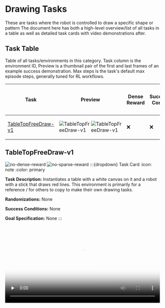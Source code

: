 <!-- THIS IS ALL GENERATED DOCUMENTATION. DO NOT MODIFY THIS FILE -->
[asset-badge]: https://img.shields.io/badge/download%20asset-yes-blue.svg
[dense-reward-badge]: https://img.shields.io/badge/dense%20reward-yes-green.svg
[sparse-reward-badge]: https://img.shields.io/badge/sparse%20reward-yes-green.svg
[no-dense-reward-badge]: https://img.shields.io/badge/dense%20reward-no-red.svg
[no-sparse-reward-badge]: https://img.shields.io/badge/sparse%20reward-no-red.svg
[demos-badge]: https://img.shields.io/badge/demos-yes-green.svg
# Drawing Tasks

These are tasks where the robot is controlled to draw a specific shape or pattern
The document here has both a high-level overview/list of all tasks in a table as well as detailed task cards with video demonstrations after.

## Task Table
Table of all tasks/environments in this category. Task column is the environment ID, Preview is a thumbnail pair of the first and last frames of an example success demonstration. Max steps is the task's default max episode steps, generally tuned for RL workflows.
<table class="table">
<thead>
<tr class="row-odd">
<th class="head"><p>Task</p></th>
<th class="head"><p>Preview</p></th>
<th class="head"><p>Dense Reward</p></th>
<th class="head"><p>Success/Fail Conditions</p></th>
<th class="head"><p>Demos</p></th>
<th class="head"><p>Max Episode Steps</p></th>
</tr>
</thead>
<tbody>
<tr class="row-odd">
<td><p><a href="#tabletopfreedraw-v1">TableTopFreeDraw-v1</a></p></td>
<td><div style='display:flex;gap:4px;align-items:center'><img style='min-width:min(50%, 100px);max-width:100px;height:auto' src='/_static/env_thumbnails/TableTopFreeDraw-v1_rt_thumb_first.png' alt='TableTopFreeDraw-v1'> <img style='min-width:min(50%, 100px);max-width:100px;height:auto' src='/_static/env_thumbnails/TableTopFreeDraw-v1_rt_thumb_last.png' alt='TableTopFreeDraw-v1'></div></td>
<td><p>❌</p></td>
<td><p>❌</p></td>
<td><p>❌</p></td>
<td><p>1000</p></td>
</tr>
</tbody>
</table>

## TableTopFreeDraw-v1

![no-dense-reward][no-dense-reward-badge]
![no-sparse-reward][no-sparse-reward-badge]
:::{dropdown} Task Card
:icon: note
:color: primary

**Task Description:**
Instantiates a table with a white canvas on it and a robot with a stick that draws red lines. This environment is primarily for a reference / for others to copy
to make their own drawing tasks.

**Randomizations:**
None

**Success Conditions:**
None

**Goal Specification:**
None
:::

<div style="display: flex; justify-content: center;">
<video preload="none" controls="True" width="100%" style="max-width: min(100%, 512px);" poster="/_static/env_thumbnails/TableTopFreeDraw-v1_rt_thumb_first.png">
<source src="https://github.com/haosulab/ManiSkill/raw/main/figures/environment_demos/TableTopFreeDraw-v1_rt.mp4" type="video/mp4">
</video>
</div>
